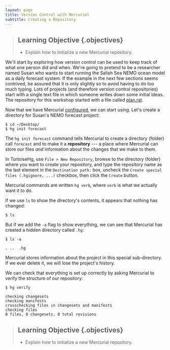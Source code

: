```yaml
---
layout: page
title: Version Control with Mercurial
subtitle: Creating a Repository
---
```

> ## Learning Objective {.objectives}
>
> * Explain how to initialize a new Mercurial repository.

We'll start by exploring how version control can be used to keep track of what one person did and when.
We're going to pretend to be a researcher named Susan who wants to start running the Salish Sea NEMO ocean model as a daily forecast system.
If the example in the next few sections seems contrived,
be assured that it is only slightly so to avoid having to do too much typing.
Lots of projects
(and therefore version control repositories)
start with a single text file in which someone writes down some initial ideas.
The repository for this workshop started with a file called [plan.rst](https://bitbucket.org/43ravens/meopar-2019-06-11/src/tip/README.rst).

Now that we have Mercurial [configured](01-configuration.html),
we can start using.
Let's create a directory for Susan's NEMO forecast project:

~~~ {.bash}
$ cd ~/Desktop/
$ hg init forecast
~~~

The `hg init forecast` command tells Mercurial to create a directory (folder) call `forecast` and to make it a **repository**
--- a place where Mercurial can store our files *and* information about the changes that we make to them.

In TortoiseHg,
use `File > New Repository`,
browse to the directory (folder) where you want to create your repository,
and type the repository name as the last element in the `Destination path:` box,
uncheck the `Create special files (.hgignore, ...)` checkbox,
then click the `Create` button.

Mercurial commands are written `hg verb`,
where `verb` is what we actually want it to do.

If we use `ls` to show the directory's contents,
it appears that nothing has changed:

~~~ {.bash}
$ ls
~~~

But if we add the `-a` flag to show everything,
we can see that Mercurial has created a hidden directory called `.hg`:

~~~ {.bash}
$ ls -a
~~~
~~~ {.output}
. ..  .hg
~~~

Mercurial stores information about the project in this special sub-directory.
If we ever delete it,
we will lose the project's history.

We can check that everything is set up correctly
by asking Mercurial to verify the structure of our repository:

~~~ {.bash}
$ hg verify
~~~
~~~ {.output}
checking changesets
checking manifests
crosschecking files in changesets and manifests
checking files
0 files, 0 changesets, 0 total revisions
~~~


> ## Learning Objective {.objectives}
>
> * Explain how to initialize a new Mercurial repository.
